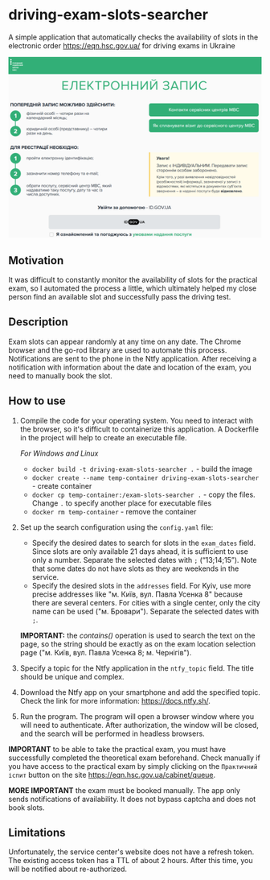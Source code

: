 # driving-exam-slots-searcher

A simple application that automatically checks the availability of slots in the electronic order https://eqn.hsc.gov.ua/
for driving exams in Ukraine

<div style="text-align: center;">
   <img src="resourses/mvs-login-page.png" alt="mvs-login-page" style="width: 600px;"/>
</div>

## Motivation

It was difficult to constantly monitor the availability of slots for the practical exam, so I automated the process a
little, which ultimately helped my close person find an available slot and successfully pass the driving test.

## Description

Exam slots can appear randomly at any time on any date. The Chrome browser and the go-rod library are used to automate
this process. Notifications are sent to the phone in the Ntfy application. After receiving a notification with
information about the date and location of the exam, you need to manually book the slot.

## How to use

1. Compile the code for your operating system. You need to interact with the browser, so it's difficult to containerize
   this application. A Dockerfile in the project will help to create an executable file.

   *For Windows and Linux*
    - `docker build -t driving-exam-slots-searcher .` - build the image
    - `docker create --name temp-container driving-exam-slots-searcher` - create container
    - `docker cp temp-container:/exam-slots-searcher .` - copy the files. Change `.` to specify another place for
      executable files
    - `docker rm temp-container` - remove the container
2. Set up the search configuration using the `config.yaml` file:
    - Specify the desired dates to search for slots in the `exam_dates` field. Since slots are only available 21 days
      ahead, it is sufficient to use only a number. Separate the selected dates with `;` (“13;14;15”). Note that some
      dates do not have slots as they are weekends in the service.
    - Specify the desired slots in the `addresses` field. For Kyiv, use more precise addresses like
      "м. Київ, вул. Павла Усенка 8" because there are several centers. For cities with a single center, only the city
      name can be used ("м. Бровари"). Separate the selected dates with `;`.

   **IMPORTANT:** the _contains()_ operation is used to search the text on the page, so the string should be exactly
   as on the exam location selection page ("м. Київ, вул. Павла Усенка 8; м. Чернігів").
3. Specify a topic for the Ntfy application in the `ntfy_topic` field. The title should be unique and complex.
4. Download the Ntfy app on your smartphone and add the specified topic. Check the link for more
   information: https://docs.ntfy.sh/.
5. Run the program. The program will open a browser window where you will need to authenticate. After authorization, the
   window will be closed, and the search will be performed in headless browsers.

**IMPORTANT** to be able to take the practical exam, you must have successfully completed the theoretical exam
beforehand. Check manually if you have access to the practical exam by simply clicking on the `Практичний іспит` button
on the site https://eqn.hsc.gov.ua/cabinet/queue.

**MORE IMPORTANT** the exam must be booked manually. The app only sends notifications of availability. It does not
bypass captcha and does not book slots.

## Limitations

Unfortunately, the service center's website does not have a refresh token. The existing access token has a TTL of about
2 hours. After this time, you will be notified about re-authorized.
